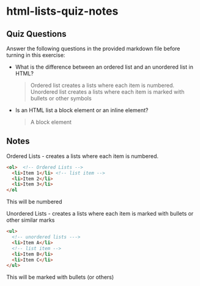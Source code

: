 # html-lists-quiz-notes

## Quiz Questions

Answer the following questions in the provided markdown file before turning in this exercise:

- What is the difference between an ordered list and an unordered list in HTML?

  > Ordered list creates a lists where each item is numbered.
  > Unordered list creates a lists where each item is marked with bullets or other symbols

- Is an HTML list a block element or an inline element?
  > A block element

## Notes

Ordered Lists - creates a lists where each item is numbered.

```html
<ol>  <!-- Ordered Lists -->
  <li>Item 1</li> <!-- list item -->
  <li>Item 2</li>
  <li>Item 3</li>
</ol
```

This will be numbered

Unordered Lists - creates a lists where each item is marked with bullets or other similar marks

```html
<ul>
  <!-- unordered lists --->
  <li>Item A</li>
  <!-- list item -->
  <li>Item B</li>
  <li>Item C</li>
</ul>
```

This will be marked with bullets (or others)
